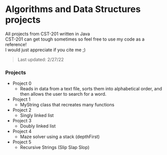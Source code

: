 # Algorithms and Data Structures projects
All projects from CST-201 written in Java</br>
CST-201 can get tough sometimes so feel free to use my code as a reference! </br> I would just appreciate if you cite me ;)
>Last updated: 2/27/22
### Projects
* Project 0
  - Reads in data from a text file, sorts them into alphabetical order, and then allows the user to search for a word.
* Project 1
  - MyString class that recreates many functions
* Project 2
  - Singly linked list
* Project 3
  - Doubly linked list
* Project 4
  - Maze solver using a stack (depthFirst)
* Project 5
  - Recursive Strings (Slip Slap Slop)
